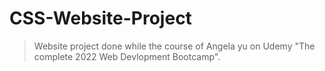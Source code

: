 # CSS-Website-Project

> Website project done while the course of Angela yu on Udemy "The complete 2022 Web Devlopment Bootcamp".
